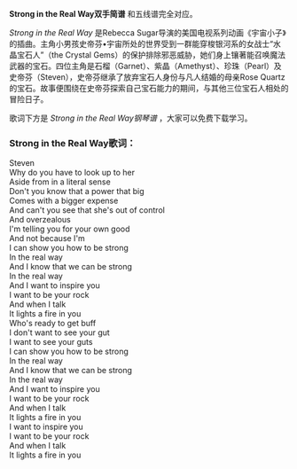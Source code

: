 

**Strong in the Real Way双手简谱** 和五线谱完全对应。

_Strong in the Real Way_ 是Rebecca
Sugar导演的美国电视系列动画《宇宙小子》的插曲。主角小男孩史帝芬•宇宙所处的世界受到一群能穿梭银河系的女战士“水晶宝石人”（the Crystal
Gems）的保护排除邪恶威胁，她们身上镶著能召唤魔法武器的宝石。四位主角是石榴（Garnet）、紫晶（Amethyst）、珍珠（Pearl）及史帝芬（Steven），史帝芬继承了放弃宝石人身份与凡人结婚的母亲Rose
Quartz的宝石。故事便围绕在史帝芬探索自己宝石能力的期间，与其他三位宝石人相处的冒险日子。

歌词下方是 _Strong in the Real Way钢琴谱_ ，大家可以免费下载学习。

### Strong in the Real Way歌词：

Steven  
Why do you have to look up to her  
Aside from in a literal sense  
Don't you know that a power that big  
Comes with a bigger expense  
And can't you see that she's out of control  
And overzealous  
I'm telling you for your own good  
And not because I'm  
I can show you how to be strong  
In the real way  
And I know that we can be strong  
In the real way  
And I want to inspire you  
I want to be your rock  
And when I talk  
It lights a fire in you  
Who's ready to get buff  
I don't want to see your gut  
I want to see your guts  
I can show you how to be strong  
In the real way  
And I know that we can be strong  
In the real way  
And I want to inspire you  
I want to be your rock  
And when I talk  
It lights a fire in you  
I want to inspire you  
I want to be your rock  
And when I talk  
It lights a fire in you

